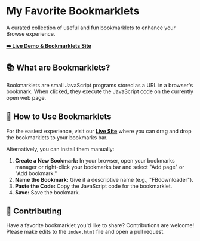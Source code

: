 # My Favorite Bookmarklets

A curated collection of useful and fun bookmarklets to enhance your Browse experience.

**[➡️ Live Demo & Bookmarklets Site](https://minanagehsalalma.github.io/BookMarkletsWiki/)**

## 📚 What are Bookmarklets?

Bookmarklets are small JavaScript programs stored as a URL in a browser's bookmark. When clicked, they execute the JavaScript code on the currently open web page.

## 🚀 How to Use Bookmarklets

For the easiest experience, visit our **[Live Site](https://minanagehsalalma.github.io/BookMarkletsWiki/)** where you can drag and drop the bookmarklets to your bookmarks bar.

Alternatively, you can install them manually:

1.  **Create a New Bookmark:** In your browser, open your bookmarks manager or right-click your bookmarks bar and select "Add page" or "Add bookmark."
2.  **Name the Bookmark:** Give it a descriptive name (e.g., "FBdownloader").
3.  **Paste the Code:** Copy the JavaScript code for the bookmarklet.
4.  **Save:** Save the bookmark.

## 🤝 Contributing

Have a favorite bookmarklet you'd like to share? Contributions are welcome! Please make edits to the `index.html` file and open a pull request.
